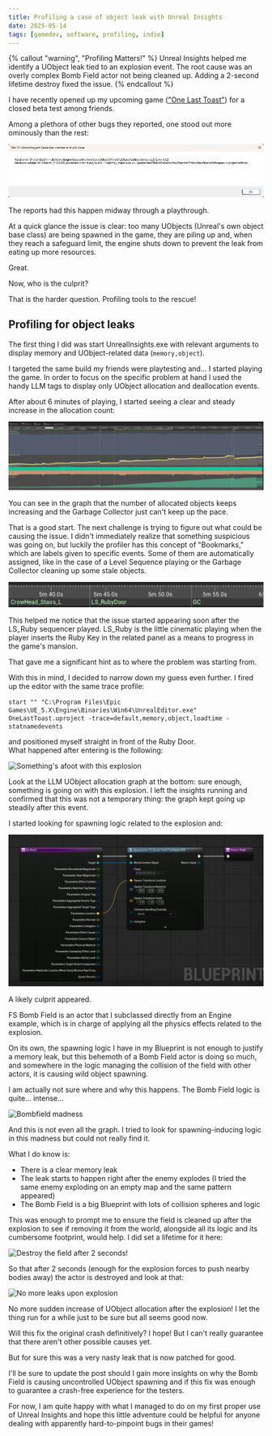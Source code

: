 ```yaml
---
title: Profiling a case of object leak with Unreal Insights
date: 2025-05-14
tags: [gamedev, software, profiling, indie]
---
```


{% callout "warning", "Profiling Matters!" %}
Unreal Insights helped me identify a UObject leak tied to an explosion event. The root cause was an overly complex Bomb Field actor not being cleaned up. Adding a 2-second lifetime destroy fixed the issue.
{% endcallout %}

I have recently opened up my upcoming game (["One Last Toast"](https://store.steampowered.com/app/3639210/One_Last_Toast/)) for a closed beta test among friends.

Among a plethora of other bugs they reported, one stood out more ominously than the rest:

<img src="./crash.jpg" alt="Stop spawning stuff!">

The reports had this happen midway through a playthrough.

At a quick glance the issue is clear: too many UObjects (Unreal's own object base class) are being spawned in the game, they are piling up and, when they reach a safeguard limit, the engine shuts down to prevent the leak from eating up more resources.

Great.

Now, who is the culprit?

That is the harder question. Profiling tools to the rescue!

## Profiling for object leaks

The first thing I did was start UnrealInsights.exe with relevant arguments to display memory and UObject-related data (`memory,object`).

I targeted the same build my friends were playtesting and... I started playing the game. In order to focus on the specific problem at hand I used the handy LLM tags to display only UObject allocation and deallocation events.

After about 6 minutes of playing, I started seeing a clear and steady increase in the allocation count:

<img src="./the_issue.png" alt="That's no good">

You can see in the graph that the number of allocated objects keeps increasing and the Garbage Collector just can't keep up the pace.

That is a good start. The next challenge is trying to figure out what could be causing the issue. I didn't immediately realize that something suspicious was going on, but luckily the profiler has this concept of "Bookmarks," which are labels given to specific events. Some of them are automatically assigned, like in the case of a Level Sequence playing or the Garbage Collector cleaning up some stale objects.

<img src="./bookmarks.png" alt="Find your bearings">

This helped me notice that the issue started appearing soon after the LS_Ruby sequencer played. LS_Ruby is the little cinematic playing when the player inserts the Ruby Key in the related panel as a means to progress in the game's mansion.

That gave me a significant hint as to where the problem was starting from.

With this in mind, I decided to narrow down my guess even further. I fired up the editor with the same trace profile:

```
start "" "C:\Program Files\Epic Games\UE_5.X\Engine\Binaries\Win64\UnrealEditor.exe" OneLastToast.uproject -trace=default,memory,object,loadtime -statnamedevents
```

and positioned myself straight in front of the Ruby Door.  
What happened after entering is the following:

<img src="./leak_before.gif" alt="Something's afoot with this explosion">

Look at the LLM UObject allocation graph at the bottom: sure enough, something is going on with this explosion. I left the insights running and confirmed that this was not a temporary thing: the graph kept going up steadily after this event.

I started looking for spawning logic related to the explosion and:

<img src="./spawn-mischief.png" alt="The culprit">

A likely culprit appeared.

FS Bomb Field is an actor that I subclassed directly from an Engine example, which is in charge of applying all the physics effects related to the explosion.

On its own, the spawning logic I have in my Blueprint is not enough to justify a memory leak, but this behemoth of a Bomb Field actor is doing so much, and somewhere in the logic managing the collision of the field with other actors, it is causing wild object spawning.

I am actually not sure where and why this happens. The Bomb Field logic is quite... intense...

<img src="./bombfield-bp.png" alt="Bombfield madness">

And this is not even all the graph. I tried to look for spawning-inducing logic in this madness but could not really find it.

What I do know is:

- There is a clear memory leak  
- The leak starts to happen right after the enemy explodes (I tried the same enemy exploding on an empty map and the same pattern appeared)  
- The Bomb Field is a big Blueprint with lots of collision spheres and logic  

This was enough to prompt me to ensure the field is cleaned up after the explosion to see if removing it from the world, alongside all its logic and its cumbersome footprint, would help. I did set a lifetime for it here:

<img src="./fix-field.png" alt="Destroy the field after 2 seconds!">

So that after 2 seconds (enough for the explosion forces to push nearby bodies away) the actor is destroyed and look at that:

<img src="./leak_after.gif" alt="No more leaks upon explosion">

No more sudden increase of UObject allocation after the explosion! I let the thing run for a while just to be sure but all seems good now.

Will this fix the original crash definitively? I hope! But I can't really guarantee that there aren't other possible causes yet.

But for sure this was a very nasty leak that is now patched for good.

I'll be sure to update the post should I gain more insights on why the Bomb Field is causing uncontrolled UObject spawning and if this fix was enough to guarantee a crash-free experience for the testers.

For now, I am quite happy with what I managed to do on my first proper use of Unreal Insights and hope this little adventure could be helpful for anyone dealing with apparently hard-to-pinpoint bugs in their games!